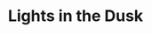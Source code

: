 ---
title: "Lights in the Dusk"
year: 2006
rating: 3
stars: "★★★"
rewatched: false
permalink: "lights-in-the-dusk"
watched_on: 2024-07-18
---